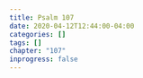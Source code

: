 ```yaml
---
title: Psalm 107
date: 2020-04-12T12:44:00-04:00
categories: []
tags: []
chapter: "107"
inprogress: false
---
```


